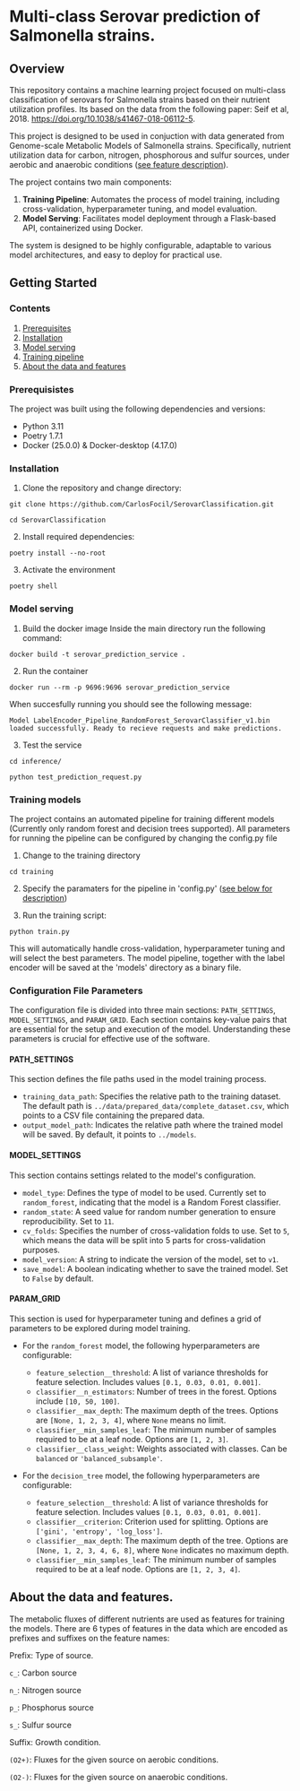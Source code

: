 # Multi-class Serovar prediction of Salmonella strains.

## Overview
This repository contains a machine learning project focused on multi-class classification of serovars for Salmonella strains based on their nutrient utilization profiles. Its based on the data from the following paper: Seif et al, 2018. https://doi.org/10.1038/s41467-018-06112-5.

This project is designed to be used in conjuction with data generated from Genome-scale Metabolic Models of Salmonella strains. Specifically, nutrient utilization data for carbon, nitrogen, phosphorous and sulfur sources, under aerobic and anaerobic conditions ([see feature description](#about-the-data-and-features)).

The project contains two main components:

1. **Training Pipeline**: Automates the process of model training, including cross-validation, hyperparameter tuning, and model evaluation.
2. **Model Serving**: Facilitates model deployment through a Flask-based API, containerized using Docker.

The system is designed to be highly configurable, adaptable to various model architectures, and easy to deploy for practical use.

## Getting Started

### Contents

1. [Prerequisites](#Prerequisistes)
2. [Installation](#Installation)
3. [Model serving](#Model-serving)
4. [Training pipeline](#Training-pipeline)
5. [About the data and features](#about-the-data-and-features)

### Prerequisistes
The project was built using the following dependencies and versions:

* Python 3.11
* Poetry 1.7.1
* Docker (25.0.0) & Docker-desktop (4.17.0) 

### Installation
1. Clone the repository and change directory:
```
git clone https://github.com/CarlosFocil/SerovarClassification.git

cd SerovarClassification
```

2. Install required dependencies:
```
poetry install --no-root
```

3. Activate the environment
```
poetry shell
```

### Model serving

1. Build the docker image
Inside the main directory run the following command:
```
docker build -t serovar_prediction_service .
```
2. Run the container
```
docker run --rm -p 9696:9696 serovar_prediction_service
```
When succesfully running you should see the following message:
```
Model LabelEncoder_Pipeline_RandomForest_SerovarClassifier_v1.bin loaded successfully. Ready to recieve requests and make predictions.
```
3. Test the service
```
cd inference/

python test_prediction_request.py
```

### Training models
The project contains an automated pipeline for training different models (Currently only random forest and decision trees supported).
All parameters for running the pipeline can be configured by changing the config.py file

1. Change to the training directory
```
cd training
```
2. Specify the paramaters for the pipeline in 'config.py' ([see below for description](#configuration-file-parameters))

3. Run the training script:
```
python train.py
```
This will automatically handle cross-validation, hyperparameter tuning and will select the best parameters. The model pipeline, together with the label encoder will be saved at the 'models' directory as a binary file.

### Configuration File Parameters

The configuration file is divided into three main sections: `PATH_SETTINGS`, `MODEL_SETTINGS`, and `PARAM_GRID`. Each section contains key-value pairs that are essential for the setup and execution of the model. Understanding these parameters is crucial for effective use of the software.

#### PATH_SETTINGS
This section defines the file paths used in the model training process.

- `training_data_path`: Specifies the relative path to the training dataset. The default path is `../data/prepared_data/complete_dataset.csv`, which points to a CSV file containing the prepared data.
- `output_model_path`: Indicates the relative path where the trained model will be saved. By default, it points to `../models`.

#### MODEL_SETTINGS
This section contains settings related to the model's configuration.

- `model_type`: Defines the type of model to be used. Currently set to `random_forest`, indicating that the model is a Random Forest classifier.
- `random_state`: A seed value for random number generation to ensure reproducibility. Set to `11`.
- `cv_folds`: Specifies the number of cross-validation folds to use. Set to `5`, which means the data will be split into 5 parts for cross-validation purposes.
- `model_version`: A string to indicate the version of the model, set to `v1`.
- `save_model`: A boolean indicating whether to save the trained model. Set to `False` by default.

#### PARAM_GRID
This section is used for hyperparameter tuning and defines a grid of parameters to be explored during model training.

- For the `random_forest` model, the following hyperparameters are configurable:
  - `feature_selection__threshold`: A list of variance thresholds for feature selection. Includes values `[0.1, 0.03, 0.01, 0.001]`.
  - `classifier__n_estimators`: Number of trees in the forest. Options include `[10, 50, 100]`.
  - `classifier__max_depth`: The maximum depth of the trees. Options are `[None, 1, 2, 3, 4]`, where `None` means no limit.
  - `classifier__min_samples_leaf`: The minimum number of samples required to be at a leaf node. Options are `[1, 2, 3]`.
  - `classifier__class_weight`: Weights associated with classes. Can be `balanced` or `'balanced_subsample'`.

- For the `decision_tree` model, the following hyperparameters are configurable:
  - `feature_selection__threshold`: A list of variance thresholds for feature selection. Includes values `[0.1, 0.03, 0.01, 0.001]`.
  - `classifier__criterion`: Criterion used for splitting. Options are `['gini', 'entropy', 'log_loss']`.
  - `classifier__max_depth`: The maximum depth of the tree. Options are `[None, 1, 2, 3, 4, 6, 8]`, where `None` indicates no maximum depth.
  - `classifier__min_samples_leaf`: The minimum number of samples required to be at a leaf node. Options are `[1, 2, 3, 4]`.

## About the data and features.

The metabolic fluxes of different nutrients are used as features for training the models. There are 6 types of features in the data which are encoded as prefixes and suffixes on the feature names:

Prefix: Type of source.

`c_`: Carbon source

`n_`: Nitrogen source

`p_`: Phosphorus source

`s_`: Sulfur source

Suffix: Growth condition.

`(O2+)`: Fluxes for the given source on aerobic conditions.

`(O2-)`: Fluxes for the given source on anaerobic conditions.